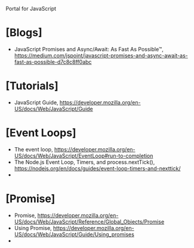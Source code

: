 Portal for JavaScript

# [Blogs]
+ JavaScript Promises and Async/Await: As Fast As Possible™, https://medium.com/jspoint/javascript-promises-and-async-await-as-fast-as-possible-d7c8c8ff0abc

# [Tutorials]
+ JavaScript Guide, https://developer.mozilla.org/en-US/docs/Web/JavaScript/Guide

# [Event Loops]
+ The event loop, https://developer.mozilla.org/en-US/docs/Web/JavaScript/EventLoop#run-to-completion
+ The Node.js Event Loop, Timers, and process.nextTick(), https://nodejs.org/en/docs/guides/event-loop-timers-and-nexttick/
+ 

# [Promise]
+ Promise, https://developer.mozilla.org/en-US/docs/Web/JavaScript/Reference/Global_Objects/Promise
+ Using Promise, https://developer.mozilla.org/en-US/docs/Web/JavaScript/Guide/Using_promises
+ 
